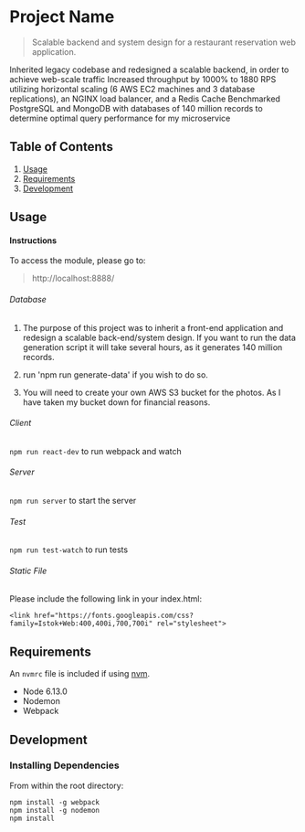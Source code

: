 # Project Name

> Scalable backend and system design for a restaurant reservation web application.  

Inherited legacy codebase and redesigned a scalable backend, in order to achieve web-scale traffic
Increased throughput by 1000% to 1880 RPS utilizing horizontal scaling (6 AWS EC2 machines and 3 database replications), an NGINX load balancer, and a Redis Cache
Benchmarked PostgreSQL and MongoDB with databases of 140 million records to determine optimal query performance for my microservice


## Table of Contents

1. [Usage](#Usage)
1. [Requirements](#requirements)
1. [Development](#development)

## Usage

#### Instructions

To access the module, please go to:

> http://localhost:8888/

###### Database

1) The purpose of this project was to inherit a front-end application and redesign a scalable back-end/system design.  If you want to run the data generation script it will take several hours, as it generates 140 million records.

2) run 'npm run generate-data' if you wish to do so.

3) You will need to create your own AWS S3 bucket for the photos.  As I have taken my bucket down for financial reasons.

###### Client
`npm run react-dev` to run webpack and watch

###### Server
`npm run server` to start the server

###### Test
`npm run test-watch` to run tests

###### Static File

Please include the following link in your index.html:

```
<link href="https://fonts.googleapis.com/css?family=Istok+Web:400,400i,700,700i" rel="stylesheet">
```

## Requirements

An `nvmrc` file is included if using [nvm](https://github.com/creationix/nvm).

- Node 6.13.0
- Nodemon
- Webpack

## Development

### Installing Dependencies

From within the root directory:

```
npm install -g webpack
npm install -g nodemon
npm install
```

